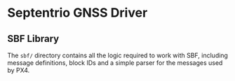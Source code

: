 # Septentrio GNSS Driver

## SBF Library

The `sbf/` directory contains all the logic required to work with SBF, including message
definitions, block IDs and a simple parser for the messages used by PX4.
